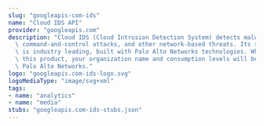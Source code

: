 ```yaml
---
slug: "googleapis-com-ids"
name: "Cloud IDS API"
provider: "googleapis.com"
description: "Cloud IDS (Cloud Intrusion Detection System) detects malware, spyware,\
  \ command-and-control attacks, and other network-based threats. Its security efficacy\
  \ is industry leading, built with Palo Alto Networks technologies. When you use\
  \ this product, your organization name and consumption levels will be shared with\
  \ Palo Alto Networks."
logo: "googleapis.com-ids-logo.svg"
logoMediaType: "image/svg+xml"
tags:
- name: "analytics"
- name: "media"
stubs: "googleapis.com-ids-stubs.json"
---
```

